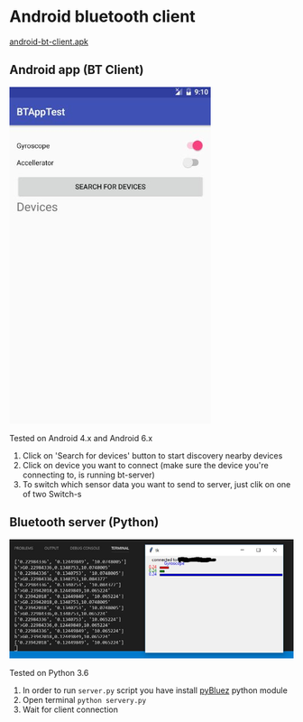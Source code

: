 # Android bluetooth client

[android-bt-client.apk](https://github.com/dderevjanik/android-bt-client/releases)

## Android app (BT Client)

![bt client screenshot](bt-client.jpg)

Tested on Android 4.x and Android 6.x

1. Click on 'Search for devices' button to start discovery nearby devices
2. Click on device you want to connect (make sure the device you're connecting to, is running bt-server)
3. To switch which sensor data you want to send to server, just clik on one of two Switch-s

## Bluetooth server (Python)

![bt server screenshot](bt-server.jpg)

Tested on Python 3.6

1. In order to run `server.py` script you have install [pyBluez](https://github.com/karulis/pybluez) python module
2. Open terminal `python servery.py`
3. Wait for client connection
